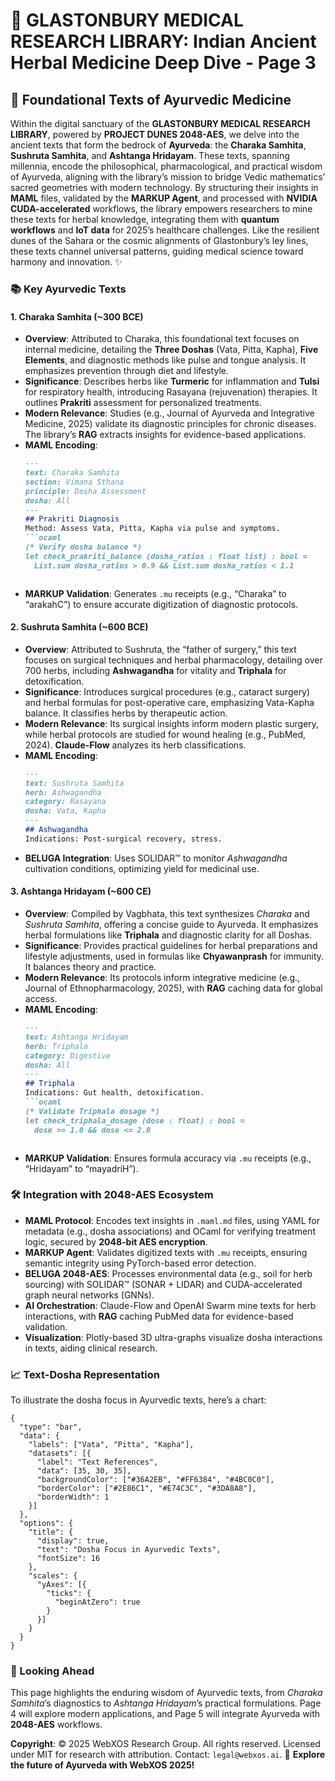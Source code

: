 # 🐪 GLASTONBURY MEDICAL RESEARCH LIBRARY: Indian Ancient Herbal Medicine Deep Dive - Page 3

## 📜 Foundational Texts of Ayurvedic Medicine

Within the digital sanctuary of the **GLASTONBURY MEDICAL RESEARCH LIBRARY**, powered by **PROJECT DUNES 2048-AES**, we delve into the ancient texts that form the bedrock of **Ayurveda**: the **Charaka Samhita**, **Sushruta Samhita**, and **Ashtanga Hridayam**. These texts, spanning millennia, encode the philosophical, pharmacological, and practical wisdom of Ayurveda, aligning with the library’s mission to bridge Vedic mathematics’ sacred geometries with modern technology. By structuring their insights in **MAML** files, validated by the **MARKUP Agent**, and processed with **NVIDIA CUDA-accelerated** workflows, the library empowers researchers to mine these texts for herbal knowledge, integrating them with **quantum workflows** and **IoT data** for 2025’s healthcare challenges. Like the resilient dunes of the Sahara or the cosmic alignments of Glastonbury’s ley lines, these texts channel universal patterns, guiding medical science toward harmony and innovation. ✨

### 📚 Key Ayurvedic Texts

#### 1. Charaka Samhita (~300 BCE)
- **Overview**: Attributed to Charaka, this foundational text focuses on internal medicine, detailing the **Three Doshas** (Vata, Pitta, Kapha), **Five Elements**, and diagnostic methods like pulse and tongue analysis. It emphasizes prevention through diet and lifestyle.
- **Significance**: Describes herbs like **Turmeric** for inflammation and **Tulsi** for respiratory health, introducing Rasayana (rejuvenation) therapies. It outlines **Prakriti** assessment for personalized treatments.
- **Modern Relevance**: Studies (e.g., Journal of Ayurveda and Integrative Medicine, 2025) validate its diagnostic principles for chronic diseases. The library’s **RAG** extracts insights for evidence-based applications.
- **MAML Encoding**:
  ```markdown
  ---
  text: Charaka Samhita
  section: Vimana Sthana
  principle: Dosha Assessment
  dosha: All
  ---
  ## Prakriti Diagnosis
  Method: Assess Vata, Pitta, Kapha via pulse and symptoms.
  ```ocaml
  (* Verify dosha balance *)
  let check_prakriti_balance (dosha_ratios : float list) : bool =
    List.sum dosha_ratios > 0.9 && List.sum dosha_ratios < 1.1
  ```
  ```
- **MARKUP Validation**: Generates `.mu` receipts (e.g., “Charaka” to “arakahC”) to ensure accurate digitization of diagnostic protocols.

#### 2. Sushruta Samhita (~600 BCE)
- **Overview**: Attributed to Sushruta, the “father of surgery,” this text focuses on surgical techniques and herbal pharmacology, detailing over 700 herbs, including **Ashwagandha** for vitality and **Triphala** for detoxification.
- **Significance**: Introduces surgical procedures (e.g., cataract surgery) and herbal formulas for post-operative care, emphasizing Vata-Kapha balance. It classifies herbs by therapeutic action.
- **Modern Relevance**: Its surgical insights inform modern plastic surgery, while herbal protocols are studied for wound healing (e.g., PubMed, 2024). **Claude-Flow** analyzes its herb classifications.
- **MAML Encoding**:
  ```markdown
  ---
  text: Sushruta Samhita
  herb: Ashwagandha
  category: Rasayana
  dosha: Vata, Kapha
  ---
  ## Ashwagandha
  Indications: Post-surgical recovery, stress.
  ```
- **BELUGA Integration**: Uses SOLIDAR™ to monitor *Ashwagandha* cultivation conditions, optimizing yield for medicinal use.

#### 3. Ashtanga Hridayam (~600 CE)
- **Overview**: Compiled by Vagbhata, this text synthesizes *Charaka* and *Sushruta Samhita*, offering a concise guide to Ayurveda. It emphasizes herbal formulations like **Triphala** and diagnostic clarity for all Doshas.
- **Significance**: Provides practical guidelines for herbal preparations and lifestyle adjustments, used in formulas like **Chyawanprash** for immunity. It balances theory and practice.
- **Modern Relevance**: Its protocols inform integrative medicine (e.g., Journal of Ethnopharmacology, 2025), with **RAG** caching data for global access.
- **MAML Encoding**:
  ```markdown
  ---
  text: Ashtanga Hridayam
  herb: Triphala
  category: Digestive
  dosha: All
  ---
  ## Triphala
  Indications: Gut health, detoxification.
  ```ocaml
  (* Validate Triphala dosage *)
  let check_triphala_dosage (dose : float) : bool =
    dose >= 1.0 && dose <= 2.0
  ```
  ```
- **MARKUP Validation**: Ensures formula accuracy via `.mu` receipts (e.g., “Hridayam” to “mayadriH”).

### 🛠️ Integration with 2048-AES Ecosystem
- **MAML Protocol**: Encodes text insights in `.maml.md` files, using YAML for metadata (e.g., dosha associations) and OCaml for verifying treatment logic, secured by **2048-bit AES encryption**.
- **MARKUP Agent**: Validates digitized texts with `.mu` receipts, ensuring semantic integrity using PyTorch-based error detection.
- **BELUGA 2048-AES**: Processes environmental data (e.g., soil for herb sourcing) with SOLIDAR™ (SONAR + LIDAR) and CUDA-accelerated graph neural networks (GNNs).
- **AI Orchestration**: Claude-Flow and OpenAI Swarm mine texts for herb interactions, with **RAG** caching PubMed data for evidence-based validation.
- **Visualization**: Plotly-based 3D ultra-graphs visualize dosha interactions in texts, aiding clinical research.

### 📈 Text-Dosha Representation
To illustrate the dosha focus in Ayurvedic texts, here’s a chart:

```chartjs
{
  "type": "bar",
  "data": {
    "labels": ["Vata", "Pitta", "Kapha"],
    "datasets": [{
      "label": "Text References",
      "data": [35, 30, 35],
      "backgroundColor": ["#36A2EB", "#FF6384", "#4BC0C0"],
      "borderColor": ["#2E86C1", "#E74C3C", "#3DA8A8"],
      "borderWidth": 1
    }]
  },
  "options": {
    "title": {
      "display": true,
      "text": "Dosha Focus in Ayurvedic Texts",
      "fontSize": 16
    },
    "scales": {
      "yAxes": [{
        "ticks": {
          "beginAtZero": true
        }
      }]
    }
  }
}
```

### 🔮 Looking Ahead
This page highlights the enduring wisdom of Ayurvedic texts, from *Charaka Samhita*’s diagnostics to *Ashtanga Hridayam*’s practical formulations. Page 4 will explore modern applications, and Page 5 will integrate Ayurveda with **2048-AES** workflows.

**Copyright**: © 2025 WebXOS Research Group. All rights reserved. Licensed under MIT for research with attribution. Contact: `legal@webxos.ai`. 🐪 **Explore the future of Ayurveda with WebXOS 2025!**